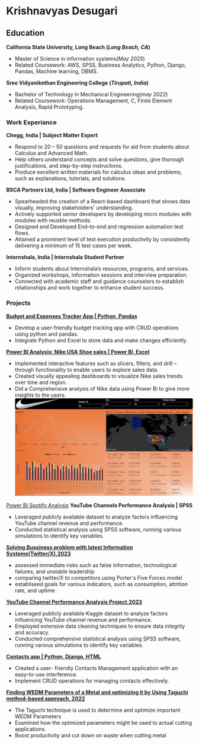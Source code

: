 # Krishnavyas Desugari

## Education

**California State University, Long Beach  (_Long Beach, CA_)**                                  
- Master of Science in information systems(_May 2025_)
- Related Coursework:  AWS, SPSS, Business Analytics, Python, Django, Pandas, Machine learning, DBMS.


**Sree Vidyanikethan Engineering College (_Tirupati, India_)**                                                                                 
- Bachelor of Technology in Mechanical Engineering(_may 2022_)                                                                                               
- Related Coursework: Operations Management, C, Finite Element Analysis, Rapid Prototyping.

### Work Experiance
**Chegg, India | Subject Matter Expert**                                                                   
- Respond to 20 – 50 questions and requests for aid from students about Calculus and Advanced Math. 
- Help others understand concepts and solve questions, give thorough justifications, and step-by-step instructions. 
- Produce excellent written materials for calculus ideas and problems, such as explanations, tutorials, and solutions.
 
**BSCA Partners Ltd, India | Software Engineer Associate**                                                                  
- Spearheaded the creation of a React-based dashboard that shows data visually, improving stakeholders' understanding. 
- Actively supported senior developers by developing micro modules with modules with reusble methods.  
- Designed and Developed End-to-end and regression automation test flows.  
- Attained a prominent level of test execution productivity by consistently delivering a minimum of 15 test cases per week.  

**Internshala, India | Internshala Student Partner**                             
- Inform students about Internshala’s resources, programs, and services. 
- Organized workshops, information sessions and interview preparation. 
- Connected with academic staff and guidance counselors to establish relationships and work together to enhance student success.

### Projects
[**Budget and Expenses Tracker App | Python, Pandas**](https://github.com/krishnavyas36/Budget-Tracker-and-Analysis)                 
- Develop a user-friendly budget tracking app with CRUD operations using python and pandas. 
- Integrate Python and Excel to store data and make changes efficiently. 

[**Power BI Analysis: Nike USA Shoe sales | Power BI, Excel**](https://drive.google.com/file/d/1ELvBN9ASRtqZV5IR_PmY7iUUQZcwv37X/view?usp=drive_link)
- Implemented interactive features such as slicers, filters, and drill – through functionality to enable users to explore sales data.  
- Created visually appealing dashboards to visualize Nike sales trends over time and region.  
- Did a Comprehensive analysis of Nike data using Power Bi to give more insights to the users.
![img](assets/NIke_BI.png)

[Power BI Spotify Analysis](https://drive.google.com/file/d/1FiVRk6M69DaoHs8JLOyBxXeejcM1N6VU/view?usp=drive_link)
**YouTube Channels Performance Analysis | SPSS**                               
- Leveraged publicly available dataset to analyze factors influencing YouTube channel revenue and performance.  
- Conducted statistical analysis using SPSS software, running various simulations to identify key variables.  

[**Solving Bussiness problem with latest Information Systems(Twitter/X),2023**](https://drive.google.com/drive/u/1/folders/1-3MCs7x22sgpcMMvbakWq9KT3XVHmmy8)
- assessed immediate risks such as false information, technological failures, and unstable leadership
- comparing twitter/X to competitors using Porter's Five Forces model
- establiseed goals for various indicators, such as consumption, attrition rate, and uptime

[**YouTube Channel Performance Analysis Project,2023**](https://drive.google.com/drive/u/1/folders/1-80CHnszlGmA7WXSpboFkAH8iAkZj8RR)
- Leveraged publicly available Kaggle dataset to analyze factors influencing YouTube channel revenue and performance.
- Employed extensive data cleaning techniques to ensure data integrity and accuracy.
- Conducted comprehensive statistical analysis using SPSS software, running various simulations to identify key variables.

[**Contacts app | Python, Django, HTML**](https://github.com/krishnavyas36/krishnavyas_desugari01)                 
- Created a user- friendly Contacts Management application with an easy-to-use interference.  
- Implement CRUD operations for managing contacts effectively.

[**Finding WEDM Parameters of a Metal and optimizing it by Using Taguchi method-based approach, 2022**](https://drive.google.com/drive/u/1/folders/1c3jFDvADExxtOc-K4UPqD1hAe1CIKNu1)
- The Taguchi technique is used to determine and optimize important WEDM Parameters
- Examined how the optimized parameters might be used to actual cutting applications.
- Boost productivity and cut down on waste when cutting metal
